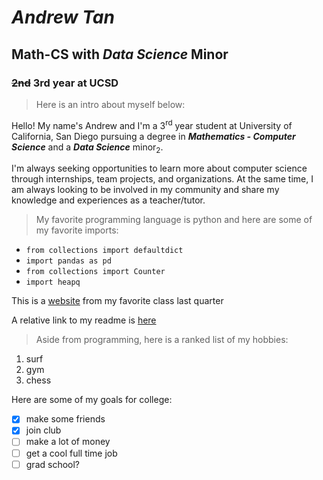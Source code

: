 # **_Andrew Tan_**

## **Math-CS** with *Data Science* Minor

### ~~2nd~~ 3rd year at UCSD

> Here is an intro about myself below: 

Hello! My name's Andrew and I'm a 3<sup>rd</sup> year student at University of California, San Diego pursuing a degree in ***Mathematics - Computer Science*** and a ***Data Science*** minor<sub>2</sub>.

I'm always seeking opportunities to learn more about computer science through internships, team projects, and organizations. At the same time, I am always looking to be involved in my community and share my knowledge and experiences as a teacher/tutor.


> My favorite programming language is python and here are some of my favorite imports:
- `from collections import defaultdict`
- `import pandas as pd`
- `from collections import Counter`
- `import heapq`


This is a [website](https://cseweb.ucsd.edu//~dakane/CSE101/) from my favorite class last quarter

A relative link to my readme is [here](README.md)

>Aside from programming, here is a ranked list of my hobbies:
1. surf
2. gym
3. chess

Here are some of my goals for college:
- [x] make some friends
- [x] join club
- [ ] make a lot of money
- [ ] get a cool full time job
- [ ] grad school?